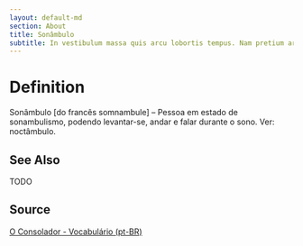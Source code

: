 ```yaml
---
layout: default-md
section: About
title: Sonâmbulo
subtitle: In vestibulum massa quis arcu lobortis tempus. Nam pretium arcu in odio vulputate luctus.
---
```


# Definition
Sonâmbulo [do francês somnambule] – Pessoa em estado de sonambulismo, podendo levantar-se, andar e falar durante o sono. Ver: noctâmbulo.

## See Also
TODO

## Source
[O Consolador - Vocabulário (pt-BR)](http://www.oconsolador.com.br/linkfixo/vocabulario/principal.html)
